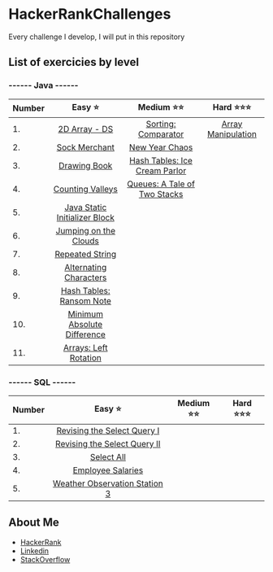 # HackerRankChallenges
Every challenge I develop, I will put in this repository

## List of exercicies by level

### ------ Java ------
| Number | Easy ⭐ | Medium ⭐⭐ | Hard ⭐⭐⭐ |
| :--- | :---: | :---: | :---: |
|1. | [2D Array - DS](https://www.hackerrank.com/challenges/2d-array/problem) | [Sorting: Comparator](https://www.hackerrank.com/challenges/ctci-comparator-sorting/problem) | [Array Manipulation](https://www.hackerrank.com/challenges/crush/problem) |
|2. | [Sock Merchant](https://www.hackerrank.com/challenges/sock-merchant/problem) | [New Year Chaos](https://www.hackerrank.com/challenges/new-year-chaos/problem) | 
|3. | [Drawing Book](https://www.hackerrank.com/challenges/drawing-book/problem) | [Hash Tables: Ice Cream Parlor](https://www.hackerrank.com/challenges/ctci-ice-cream-parlor/problem) |
|4. | [Counting Valleys](https://www.hackerrank.com/challenges/counting-valleys/problem) | [Queues: A Tale of Two Stacks](https://www.hackerrank.com/challenges/ctci-queue-using-two-stacks/problem) |
|5. | [Java Static Initializer Block](https://www.hackerrank.com/challenges/java-static-initializer-block/problem)
|6. | [Jumping on the Clouds](https://www.hackerrank.com/challenges/jumping-on-the-clouds/problem)
|7. | [Repeated String](https://www.hackerrank.com/challenges/repeated-string/problem)
|8. | [Alternating Characters](https://www.hackerrank.com/challenges/alternating-characters/problem)
|9. | [Hash Tables: Ransom Note](https://www.hackerrank.com/challenges/ctci-ransom-note/problem)
|10. | [Minimum Absolute Difference](https://www.hackerrank.com/challenges/minimum-absolute-difference-in-an-array/problem)
|11. | [Arrays: Left Rotation](https://www.hackerrank.com/challenges/ctci-array-left-rotation/problem) |

### ------ SQL ------

| Number | Easy ⭐ | Medium ⭐⭐ | Hard ⭐⭐⭐ |
| :--- | :---: | :---: | :---: |
|1. | [Revising the Select Query I](https://www.hackerrank.com/challenges/revising-the-select-query/problem) |
|2. | [Revising the Select Query II](https://www.hackerrank.com/challenges/revising-the-select-query-2/problem) | 
|3. | [Select All](https://www.hackerrank.com/challenges/select-all-sql/problem) |
|4. | [Employee Salaries](https://www.hackerrank.com/challenges/salary-of-employees/problem) |
|5. | [Weather Observation Station 3](https://www.hackerrank.com/challenges/weather-observation-station-3/problem) |

## About Me 
* [HackerRank](https://www.hackerrank.com/pedrobragadev)
* [Linkedin](https://www.linkedin.com/in/pedrobragadev/)
* [StackOverflow](https://stackoverflow.com/story/pedrobragadev)